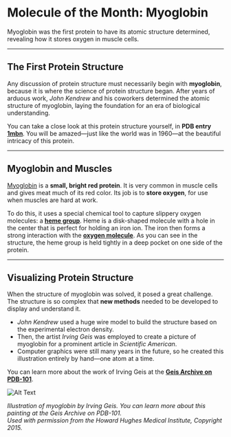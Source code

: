 # Molecule of the Month: Myoglobin

Myoglobin was the first protein to have its atomic structure determined, revealing how it stores oxygen in muscle cells.

---

## The First Protein Structure

Any discussion of protein structure must necessarily begin with **myoglobin**, because it is where the science of protein structure began. After years of arduous work, *John Kendrew* and his coworkers determined the atomic structure of myoglobin, laying the foundation for an era of biological understanding.

You can take a close look at this protein structure yourself, in **PDB entry [1mbn](https://www.rcsb.org/structure/1MBN)**. You will be amazed—just like the world was in 1960—at the beautiful intricacy of this protein.

---

## Myoglobin and Muscles

[Myoglobin](!query%3Dchain%20A%26lang%3Dpymol%26action%3Dhighlight%2Cfocus) is a **small, bright red protein**. It is very common in muscle cells and gives meat much of its red color. Its job is to **store oxygen**, for use when muscles are hard at work.

To do this, it uses a special chemical tool to capture slippery oxygen molecules: a **[heme group](!query%3Dresn%20HEM%26lang%3Dpymol%26action%3Dhighlight%2Cfocus)**. Heme is a disk-shaped molecule with a hole in the center that is perfect for holding an iron ion. The iron then forms a strong interaction with the **[oxygen molecule](!query%3Dresn%20OH%26lang%3Dpymol%26action%3Dhighlight%2Cfocus)**. As you can see in the structure, the heme group is held tightly in a deep pocket on one side of the protein.

---

## Visualizing Protein Structure

When the structure of myoglobin was solved, it posed a great challenge. The structure is so complex that **new methods** needed to be developed to display and understand it.

- *John Kendrew* used a huge wire model to build the structure based on the experimental electron density.  
- Then, the artist *Irving Geis* was employed to create a picture of myoglobin for a prominent article in *Scientific American*.  
- Computer graphics were still many years in the future, so he created this illustration entirely by hand—one atom at a time.  

You can learn more about the work of Irving Geis at the **[Geis Archive on PDB-101](https://pdb101.rcsb.org/learn/GeisArchive)**.

![Alt Text](https://cdn.rcsb.org/pdb101/motm/1/1-Myoglobin-geis-0218-myoglobin.png)

*Illustration of myoglobin by Irving Geis. You can learn more about this painting at the Geis Archive on PDB-101.  
Used with permission from the Howard Hughes Medical Institute, Copyright 2015.*